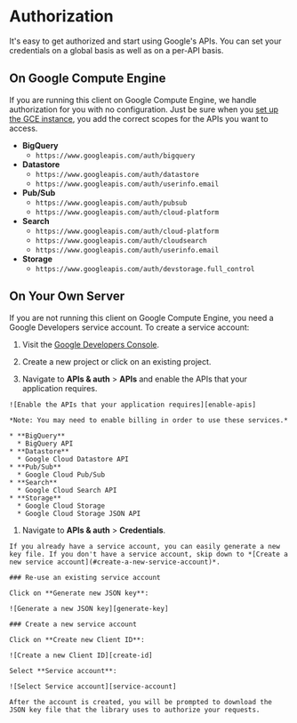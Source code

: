 # Authorization

It's easy to get authorized and start using Google's APIs. You can set your credentials on a global basis as well as on a per-API basis.

## On Google Compute Engine

If you are running this client on Google Compute Engine, we handle authorization for you with no configuration. Just be sure when you [set up the GCE instance][gce-how-to], you add the correct scopes for the APIs you want to access.

  * **BigQuery**
    * `https://www.googleapis.com/auth/bigquery`
  * **Datastore**
    * `https://www.googleapis.com/auth/datastore`
    * `https://www.googleapis.com/auth/userinfo.email`
  * **Pub/Sub**
    * `https://www.googleapis.com/auth/pubsub`
    * `https://www.googleapis.com/auth/cloud-platform`
  * **Search**
    * `https://www.googleapis.com/auth/cloud-platform`
    * `https://www.googleapis.com/auth/cloudsearch`
    * `https://www.googleapis.com/auth/userinfo.email`
  * **Storage**
    * `https://www.googleapis.com/auth/devstorage.full_control`

## On Your Own Server

If you are not running this client on Google Compute Engine, you need a Google Developers service account. To create a service account:

  1. Visit the [Google Developers Console][dev-console].

  1. Create a new project or click on an existing project.

  1. Navigate to **APIs & auth** > **APIs** and enable the APIs that your application requires.

    ![Enable the APIs that your application requires][enable-apis]

    *Note: You may need to enable billing in order to use these services.*

    * **BigQuery**
      * BigQuery API
    * **Datastore**
      * Google Cloud Datastore API
    * **Pub/Sub**
      * Google Cloud Pub/Sub
    * **Search**
      * Google Cloud Search API
    * **Storage**
      * Google Cloud Storage
      * Google Cloud Storage JSON API

  1. Navigate to **APIs & auth** > **Credentials**.

    If you already have a service account, you can easily generate a new key file. If you don't have a service account, skip down to *[Create a new service account](#create-a-new-service-account)*.

    ### Re-use an existing service account

    Click on **Generate new JSON key**:

    ![Generate a new JSON key][generate-key]

    ### Create a new service account

    Click on **Create new Client ID**:

    ![Create a new Client ID][create-id]

    Select **Service account**:

    ![Select Service account][service-account]

    After the account is created, you will be prompted to download the JSON key file that the library uses to authorize your requests.


[enable-apis]: https://raw.githubusercontent.com/GoogleCloudPlatform/gcloud-common/master/authorization/enable-apis.png
[generate-key]: https://raw.githubusercontent.com/GoogleCloudPlatform/gcloud-common/master/authorization/generate-new-json-key.png
[create-id]: https://raw.githubusercontent.com/GoogleCloudPlatform/gcloud-common/master/authorization/create-new-client-id.png
[service-account]: https://raw.githubusercontent.com/GoogleCloudPlatform/gcloud-common/master/authorization/service-account.png
[dev-console]: https://console.developers.google.com/project
[gce-how-to]: https://cloud.google.com/compute/docs/authentication#using
